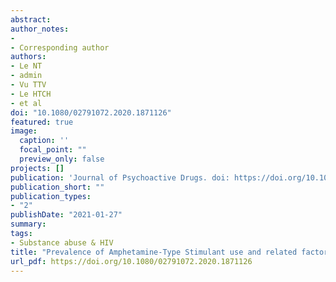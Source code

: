 ```yaml
---
abstract:
author_notes:
- 
- Corresponding author
authors:
- Le NT
- admin
- Vu TTV
- Le HTCH
- et al
doi: "10.1080/02791072.2020.1871126"
featured: true
image:
  caption: ''
  focal_point: ""
  preview_only: false
projects: []
publication: 'Journal of Psychoactive Drugs. doi: https://doi.org/10.1080/02791072.2020.1871126'
publication_short: ""
publication_types:
- "2"
publishDate: "2021-01-27"
summary: 
tags:
- Substance abuse & HIV
title: "Prevalence of Amphetamine-Type Stimulant use and related factors among methadone maintenance patients in Ho Chi Minh City Vietnam: A Cross-sectional study"
url_pdf: https://doi.org/10.1080/02791072.2020.1871126 
---
```

